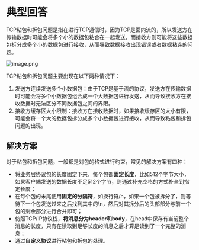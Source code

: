 # 典型回答

TCP粘包和拆包问题是指在进行TCP通信时，因为TCP是面向流的，所以发送方在传输数据时可能会将多个小的数据包粘合在一起发送，而接收方则可能将这些数据包拆分成多个小的数据包进行接收，从而导致数据接收出现错误或者数据粘连的问题。

![image.png](https://cdn.nlark.com/yuque/0/2023/png/719664/1673082041585-1f5ab5f1-1bfc-4868-8aef-b36e6681cf5b.png#averageHue=%23f6f5f4&clientId=u1ce059ed-8edd-4&from=paste&height=327&id=TdVx0&originHeight=654&originWidth=1606&originalType=binary&ratio=1&rotation=0&showTitle=false&size=57057&status=done&style=none&taskId=u936b1a6a-6925-46b3-9ddf-aff7804be10&title=&width=803)

TCP粘包和拆包问题主要出现在以下两种情况下：

1. 发送方连续发送多个小数据包：由于TCP是基于流的协议，发送方在传输数据时可能会将多个小数据包组合成一个大数据包进行发送，从而导致接收方在接收数据时无法区分不同数据包之间的界限。
2. 接收方缓存区大小限制：接收方在接收数据时，如果接收缓存区的大小有限，可能会将一个大的数据包拆分成多个小数据包进行接收，从而导致粘包和拆包问题的出现。

## 解决方案
对于粘包和拆包问题，一般都是对包的格式进行约束，常见的解决方案有四种：

- 将业务层协议包的长度固定下来，每个包都**固定长度**，比如512个字节大小，如果客户端发送的数据长度不足512个字节，则通过补充空格的方式补全到指定长度；
- 在每个包的末尾使用**固定的分隔符**，如换行符/n，如果一个包被拆分了，则等待下一个包发送过来之后找到其中的\n，然后对其拆分后的头部部分与前一个包的剩余部分进行合并即可；
- 仿照TCP/IP协议栈，**将消息分为header和body**，在head中保存有当前整个消息的长度，只有在读取到足够长度的消息之后才算是读到了一个完整的消息；
- 通过**自定义协议**进行粘包和拆包的处理。
